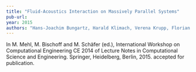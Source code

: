 ```yaml
---
title: "Fluid-Acoustics Interaction on Massively Parallel Systems"
pub-url: 
year: 2015
authors: "Hans-Joachim Bungartz, Harald Klimach, Verena Krupp, Florian Lindner, Miriam Mehl, Sabine Roller, Benjamin Uekermann"
---
```

In M. Mehl, M. Bischoff and M. Schäfer (ed.), International Workshop on Computational Engineering CE 2014 of Lecture Notes in Computational Science and Engineering. Springer, Heidelberg, Berlin, 2015. accepted for publication.


